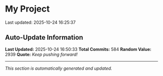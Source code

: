 # My Project


Last updated: 2025-10-24 16:25:37















































































































































































































































































































































































































































































































































































































































































































































































































































































































































































































## Auto-Update Information

**Last Updated:** 2025-10-24 16:50:33
**Total Commits:** 584
**Random Value:** 2939
**Quote:** _Keep pushing forward!_

---
_This section is automatically generated and updated._